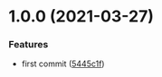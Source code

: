 # 1.0.0 (2021-03-27)


### Features

* first commit ([5445c1f](https://github.com/FearlessMa/IUtils/commit/5445c1fc24ac67085f572421dce31281571dffa4))



